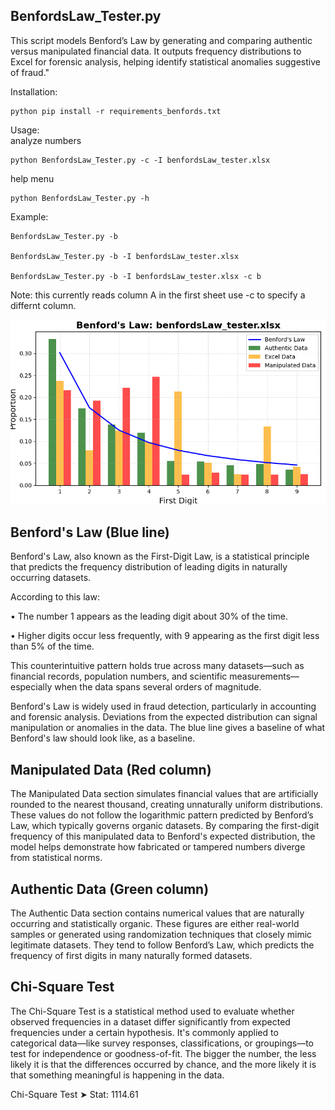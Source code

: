 
## BenfordsLaw_Tester.py 
This script models Benford’s Law by generating and comparing authentic versus manipulated financial data. It outputs frequency distributions to Excel for forensic analysis, helping identify statistical anomalies suggestive of fraud."



Installation:
```
python pip install -r requirements_benfords.txt
```

Usage:\
analyze numbers
```
python BenfordsLaw_Tester.py -c -I benfordsLaw_tester.xlsx
```


help menu
```
python BenfordsLaw_Tester.py -h
```

Example:

    BenfordsLaw_Tester.py -b
	
    BenfordsLaw_Tester.py -b -I benfordsLaw_tester.xlsx

    BenfordsLaw_Tester.py -b -I benfordsLaw_tester.xlsx -c b
		
Note:
this currently reads column A in the first sheet use -c to specify a differnt column.
	
	
![sample output](images/BenfordsLaw_Enron.png)	
	
## Benford's Law (Blue line)
Benford's Law, also known as the First-Digit Law, is a statistical principle that predicts 
the frequency distribution of leading digits in naturally occurring datasets. 

According to this law:

• 	The number 1 appears as the leading digit about 30% of the time.

• 	Higher digits occur less frequently, with 9 appearing as the first digit less than 5% of the time.

This counterintuitive pattern holds true across many datasets—such as financial records, 
population numbers, and scientific measurements—especially when the data spans several orders of magnitude.

Benford's Law is widely used in fraud detection, particularly in accounting and forensic analysis. 
Deviations from the expected distribution can signal manipulation or anomalies in the data.
The blue line gives a baseline of what Benford's law should look like, as a baseline.

## Manipulated Data (Red column)
The Manipulated Data section simulates financial values that are artificially rounded 
to the nearest thousand, creating unnaturally uniform distributions. These values do not 
follow the logarithmic pattern predicted by Benford’s Law, which typically governs organic 
datasets. By comparing the first-digit frequency of this manipulated data to Benford's 
expected distribution, the model helps demonstrate how fabricated or tampered numbers 
diverge from statistical norms.

## Authentic Data (Green column)
The Authentic Data section contains numerical values that are naturally occurring 
and statistically organic. These figures are either real-world samples or generated 
using randomization techniques that closely mimic legitimate datasets. They tend to 
follow Benford’s Law, which predicts the frequency of first digits in many 
naturally formed datasets.

## Chi-Square Test
The Chi-Square Test is a statistical method used to evaluate whether observed frequencies 
in a dataset differ significantly from expected frequencies under a certain hypothesis. 
It's commonly applied to categorical data—like survey responses, classifications, or 
groupings—to test for independence or goodness-of-fit.
The bigger the number, the less likely it is that the differences occurred by chance, 
and the more likely it is that something meaningful is happening in the data.

Chi-Square Test ➤ Stat: 1114.61



